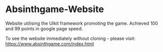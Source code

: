 # Absinthgame-Website
Website utilising the UIkit framework promoting the game. Achieved 100 and 99 points in google page speed.

To see the website immediately without cloning - please visit:
https://www.absinthgame.com/index.html
